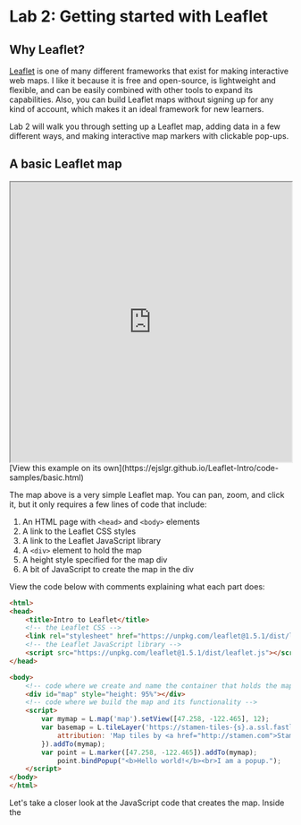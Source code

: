 # Lab 2: Getting started with Leaflet

## Why Leaflet?

[Leaflet](https://leafletjs.com/) is one of many different frameworks that exist for making interactive web maps. I like it because it is free and open-source, is lightweight and flexible, and can be easily combined with other tools to expand its capabilities. Also, you can build Leaflet maps without signing up for any kind of account, which makes it an ideal framework for new learners.

Lab 2 will walk you through setting up a Leaflet map, adding data in a few different ways, and making interactive map markers with clickable pop-ups. 

## A basic Leaflet map

<iframe src="https://ejslgr.github.io/Leaflet-Intro/code-samples/basic.html" style="width:100%; height:500px;"></iframe> [View this example on its own](https://ejslgr.github.io/Leaflet-Intro/code-samples/basic.html)

The map above is a very simple Leaflet map. You can pan, zoom, and click it, but it only requires a few lines of code that include:

1. An HTML page with `<head>` and `<body>` elements
2. A link to the Leaflet CSS styles
3. A link to the Leaflet JavaScript library
4. A `<div>` element to hold the map
5. A height style specified for the map div
6. A bit of JavaScript to create the map in the div

View the code below with comments explaining what each part does:

```html
<html>
<head>
	<title>Intro to Leaflet</title>
 	<!-- the Leaflet CSS -->
	<link rel="stylesheet" href="https://unpkg.com/leaflet@1.5.1/dist/leaflet.css"/>
	<!-- the Leaflet JavaScript library -->
	<script src="https://unpkg.com/leaflet@1.5.1/dist/leaflet.js"></script>
</head>

<body>
  	<!-- code where we create and name the container that holds the map -->
	<div id="map" style="height: 95%"></div>
  	<!-- code where we build the map and its functionality -->
	<script>
		var mymap = L.map('map').setView([47.258, -122.465], 12);
		var basemap = L.tileLayer('https://stamen-tiles-{s}.a.ssl.fastly.net/terrain/{z}/{x}/{y}{r}.png', {
			attribution: 'Map tiles by <a href="http://stamen.com">Stamen Design</a>, <a href="http://creativecommons.org/licenses/by/3.0">CC BY 3.0</a> &mdash; Map data &copy; <a href="https://www.openstreetmap.org/copyright">OpenStreetMap</a> contributors',
		}).addTo(mymap);
		var point = L.marker([47.258, -122.465]).addTo(mymap);
			point.bindPopup("<b>Hello world!</b><br>I am a popup.");
  	</script>
</body>
</html>
```

Let's take a closer look at the JavaScript code that creates the map. Inside the <script> tags, we have code that:

1. Creates the map variable (named "`mymap`")
2. Uses `L.map()` to initialize the map object, passing it the ID of the div where we want the map to go
3. Uses the `setView()` method to center the map on Tacoma (latitude 47.258 and longitude -122.465) and set the zoom level to 12
4. Uses `L.tileLayer()` to create the base layer of map tiles, specifying a URL template for the tile images. In this case, we're using tiles map designed by a company called Stamen, but we could use tiles from [many different sources](http://leaflet-extras.github.io/leaflet-providers/preview/), including Open Street Map, ESRI, or Carto. {z}/{x}/{y} is a template that Leaflet uses to find tiles at the correct zoom, x, and y coordinates. The code inside the `attribution` option sets the attribution text that appears in the bottom right corner of the map.
5. Uses the `addTo()` method to add the base tile layer to the map
6. Uses `L.marker()`to create a point marker at lat/long 42.258, -122.465 and `addTo()` to add the point marker to the map
7. Uses `.bindPopup` to create a popup that appears when the point marker is clicked. We use HTML `("<b>Hello world!</b><br>I am a popup.")` to provide the content of the popup.

## Try it yourself

To complete the rest of Lab 2, copy the code from this [starter file](https://github.com/ejslgr/Leaflet-Intro/blob/master/code-samples/earthquakes-starter.html), paste it into a new HTML document in Atom, and follow along to make the changes yourself. Keep your files organized: create a new folder for your Lab 2 files and save this file with the name `index.html`.

You'll note that the starter file is very similar to the basic Leaflet map we looked at above, except that we've removed the marker and changed the center and zoom level. Next, we'll add some data.

## Working with GeoJSON data

Adding data with the `L.marker()` method is simple, but it can be somewhat inconvenient. If we were mapping hundreds of points, we would have to manually type in the lat/long pairs for every point into our code. No thank you! Can't we just add a Shapefile?

Shapefiles, as you no doubt know, are the default vector data format when working with ArcGIS. With web mapping, however, the standard data format is GeoJSON. Like other formats for geospatial data, GeoJSON stores information about geographic features and their non-spatial attributes (e.g. a line indicating a street and the name of the street). It is based on JavaScript Object Notation, which means it will be more familiar to web developers than GIS professionals, but it's fairly easy to work with and understand.

Instead of storing data in tables, GeoJSON stores data in "key: value pairs." These are both machine readable and human readable. Here's an example:

```javascript
{ "type": "FeatureCollection",
  "features": [
    { "type": "Feature",
      "geometry": {"type": "Point", "coordinates": [102.0, 0.5]},
      "properties": {"name": "Example Point"}
      },
      
    { "type": "Feature",
      "geometry": {
        "type": "LineString",
        "coordinates": [
          [102.0, 0.0], [103.0, 1.0], [104.0, 0.0], [105.0, 1.0]
          ]},
      "properties": {
        "name": "example line",
        "number of vertices": 4
        }
      },
      
    { "type": "Feature",
       "geometry": {
         "type": "Polygon",
         "coordinates": [
           [ [100.0, 0.0], [101.0, 0.0], [101.0, 1.0],
             [100.0, 1.0], [100.0, 0.0] ]
           ]},
       "properties": {
         "name": "example polygon",
         "number of vertices": 5}
         }
    ]
  }
```

In this file, we have a collection of features. Each feature has a geometry and properties. The geometry describes the geographic feature. For instance, the first feature is a point located at lat: 0.5 and lon: 102.0. The properties are the non-spatial attributes. In this case, each feature has a name, and the line and polygon features also have a property that lists of the number of vertices in the shape.

If you want to know more about GeoJSON, a good place to start is its [Wikipedia page](https://en.wikipedia.org/wiki/GeoJSON). Note that many open data portals make data available to download in the GeoJSON format, but it's also possible to convert data in other formats (like Shapefiles, CSVs, KMLs, etc.) into GeoJSON with various tools. We'll cover data conversions in a future lab. 

## Adding GeoJSON data to our Leaflet map

To our map, we're going to add two different data layers using two different methods: 

1. a live GeoJSON feed of all the earthquakes (as point data) that occurred in the past day. USGS maintains numerous earthquake feeds, and you can see a summary of the information it makes available about these quakes here: [https://earthquake.usgs.gov/earthquakes/feed/v1.0/geojson.php](https://earthquake.usgs.gov/earthquakes/feed/v1.0/geojson.php). 
2. a static GeoJSON of global active faults (as line data). This data set is maintained by the Global Earthquake Model Foundation, and you can find it here: [https://github.com/cossatot/gem-global-active-faults](https://github.com/cossatot/gem-global-active-faults)

### Adding live data with jQuery

First, let's add the earthquake data. The earthquake data is a live feed, updated every minute, and thus we cannot download the data or we would lose its real-time usefulness. Instead, we will include it in our map by pointing to the URL of the feed. To add data in this way, we'll use something called jQuery to load the data from the feed into the map. 

USGS publishes numerous earthquake feeds. The feed we will choose for this visualization is all earthquakes of every magnitude that occurred in the last 24 hours: [https://earthquake.usgs.gov/earthquakes/feed/v1.0/summary/all_day.geojson](https://earthquake.usgs.gov/earthquakes/feed/v1.0/summary/all_day.geojson). If you click on this link, you'll recognize that what you're looking at is a GeoJSON file: a collection of features that have a specified geometry and numerous properties or non-spatial attributes.

In Atom, follow the steps below to add the lines of code as indicated, then view your changes in a web browser:

1. In the `head` of the HTML file, after the line of code where you add the leaflet.js script, insert the following:

```html
<script src="https://cdnjs.cloudflare.com/ajax/libs/jquery/3.5.1/jquery.min.js"></script>
```

This is a link to the jQuery library. jQuery is a common JavaScript library that makes it easy to make changes to a web page. In this case, we'll use it to load our GeoJSON file.

2. In the `body` of the HTML file, after the code where you initialize the map but before the `</script>` tag closes, add the following:

```javascript
// load earthquake GeoJSON from an external file and add it to the map as a layer
$.getJSON("https://earthquake.usgs.gov/earthquakes/feed/v1.0/summary/all_day.geojson",function(data){
    L.geoJson(data).addTo(mymap);
});
```

`$.getJSON` loads the file located at the URL that is specified. Then, `L.geoJson()` creates a vector layer from the GeoJSON and adds it to the map with `.addTo()`.

3. Save your work and open it in your web browser and it should look like this:

<iframe src="https://ejslgr.github.io/Leaflet-Intro/code-samples/earthquakes-ex1.html" style="width:100%; height:500px;"></iframe> [View this example on its own](https://ejslgr.github.io/Leaflet-Intro/code-samples/earthquakes-ex1.html)

### Adding static data

To add static data to our map, we could use the exact same process as we used with the live data: that is, we could use jQuery to load the data from a URL or a relative path name. However, when we're using static data, we can download the data and edit it, which gives us the ability--if we prefer--to use another method that does not use jQuery. I am teaching you both methods here so that when you make maps on your own later in the quarter, you can chose which method you prefer. But remember, you only get to choose when you're using static data that you can download and edit directly. Otherwise: use jQuery. Use these steps: 

1. Download the GeoJSON of the fault lines: 

   * From the Canvas assignment page, download the faultLines.geojson file and save it in your Lab 2 directory. I suggest saving it in a folder called 'data' that you put in the same folder that holds your Lab 2 index.html file. 
   * Note: I downloaded this file from [this location](https://github.com/cossatot/gem-global-active-faults), but I edited it to simplify the shape geometry and shrink it in size so that it is easier to work with. All credit for this data goes to the GEM Foundation, who makes the data available under a CC-SA 4.0 license.

2. Edit the file to change it from a GeoJSON file to a JavaScript file:

   * Add the following to the very beginning of the file: 

     ``` var faults = ```

     This creates a variable named 'faults' and sets the value of that variable equal to the GeoJSON data you just downloaded. 

   * File > Save As... and save as faults.js, making sure to put it in a location you can find again (such as the same 'data' folder where you saved your original GeoJSON file). It's very important to get that file type right--make sure it is a .js file, not a .geojson file. 

3. In the `<body>` of your `index.html` file, under the line of code where you create your map div (read the HTML comments if you need help finding this), add the following:

   ```html
   <!-- link that loads the fault line data from an external file -->
   <script type="text/javascript" src="data/faults.js"></script>
   ```

   *Note that if your `faults.js` file is not enclosed in a folder named `data`, you will have to edit that `src` file path. 

   This will load the data from the GeoJSON, much like `$.getJSON("https://earthquake.usgs.gov/earthquakes/feed/v1.0/summary/all_day.geojson"` did in the method above, but without us having to use jQuery. Next, we take that data and create a layer from it. 

4. In the JavaScript area of your code, after the section of code where you add the earthquake data as a layer, add the following: 

   ```javascript
   // add the fault line data to the map as a layer
   L.geoJson(faults).addTo(mymap);
   ```

   Here, `faults` is the name of the variable we created in the `faults.js` file to hold all of the fault line GeoJSON data. We use the `L.geoJson()` method to create a layer from that data, then use the `.addTo()` method to add the layer to the map. 

5. Save your work, and refresh it in your web browser. It should look like this: 

   <iframe src="https://ejslgr.github.io/Leaflet-Intro/code-samples/earthquakes-ex6.html" style="width:100%; height:500px;"></iframe> [View this example on its own](https://ejslgr.github.io/Leaflet-Intro/code-samples/earthquakes-ex6.html)

## Adding interactivity: clickable earthquake markers

If we hover over the markers, we should see the cursor change from the panning hand to the pointing finger, suggesting that we can click on the markers. However, clicking doesn't seem to do anything. Let's change that and make it so that when we click the markers, we get a pop-up window that tells us the location and magnitude of the earthquake and get a link we can click for more information. Thankfully each of these things (location, magnitude, and further info link) are available as properties in the earthquake GeoJSON.

Change the code that creates the GeoJSON layer as follows, adding the `pointToLayer` option to the `L.geoJson()` method before we add the layer to the map:

```javascript
$.getJSON("https://earthquake.usgs.gov/earthquakes/feed/v1.0/summary/all_day.geojson",function(data){
    L.geoJson(data, {
        pointToLayer: function(feature, latlng){
            var marker = L.marker(latlng);
            marker.bindPopup("hello!");
            return marker;
        }
    }).addTo(mymap);
});
```

`pointToLayer` is an option built into the `L.geoJson()` method that Leaflet uses to determine how to convert a point feature into a map layer. `pointToLayer` always accepts two arguments, the GeoJSON `feature` and `latlng`, which indicates the location of the feature. We then return the features as some kind of Leaflet layer, in this case, a marker layer, specified by `L.marker()`. Each marker appears at the given feature's specified lat,lng location.

Now, when we click on each earthquake marker, we should get a pop-up that reads "hello!" Save and try it out to make sure your code works as expected. 

Next, let's make the pop-up text a little more helpful. Change the `marker.bindPopup` line of code as follows:

```javascript
marker.bindPopup("Location: " + feature.properties.place + "<br>Magnitude: " + feature.properties.mag + "<br><a href =" + feature.properties.url + "target = '_blank'>More info</a>");
```

This code uses HTML to set the content of the marker pop-up. It selects information from GeoJSON using the `feature.properties. ` notation to display the 'place,' 'mag,' and 'url' properties for the selected feature. We can reference what these properties are in the [GeoJSON metadata](https://earthquake.usgs.gov/earthquakes/feed/v1.0/geojson.php). Save and test again. 

## Removing indications of interactivity where it's not there

Hover over one of the fault lines and notice that the panning hand icon switches to a pointer icon. This suggests that the fault lines are also clickable; however, when we click on them, nothing happens. This is expected, since we only made the markers interactive in the prior step. 

To avoid confusing your map user, it's important to remove any indications of interactivity where the map does not actually enable interaction. This is actually quite easy. When we create a layer in Leaflet using the L.geoJson method, we can specify *options* for that layer. These options might be things like styling to change the color of the layer, or the function we used to add pop-ups to the earthquake points. Another option turns of interactivity for the layer so that that pointer finger doesn't appear when the user hovers over a feature in the layer. 

To achieve this, change the section of the code that adds the fault line data to the map as a layer so that reads as follows: 

```javascript
		L.geoJson(faults, {
			interactive: false
		}).addTo(mymap);
```

Options go inside the curly brackets { } that we added here. 'Interactive' is the specific option we have set in this case, and it can take boolean values, meaning that it can be set to either 'true' or 'false.' The default value for the interactive option is true, so we've manually set it to false in order to disable the hover-over pointer. You can read more about this in the [Leaflet documentation](https://leafletjs.com/reference.html#interactive-layer), and in future labs, you'll get more practice reading and using documentation. 

## Adding a title and explanatory text

Finally, let's practice good cartography and add some vital map elements. We'll add the title and explanatory text outside of the map and in the web page itself. At the very top of the `<body>` of your html document, above the code where you create the div that holds the map, add the following line of code:

```html
<h1>Earthquakes that have occurred in the past 24 hours</h1>
```

When you save and preview the changes, you might now have to scroll down a bit to see both the header and the full map. Let's shrink the size of the map div so that this isn't the case. Change the `"height"` attribute of the map div to 80vh instead of 9vh (recall that vh stands for "view height" and is basically another way to write %):

```html
	<div id="map" style="height: 80vh"></div>
```

Sans-serif fonts are generally easier to read on digital screens than serified fonts, but our text defaults to the serified font Times New Roman. Let's change that with some CSS styling. In the `<head>` of the HTML document, beneath the lines of code where we add the Leaflet and JQuery links, add the following:

```html
	<!--CSS styles-->
	<style>
        body {
            font-family: sans-serif;
        }
	</style>
```

Next, let's add some explanatory text. In the `<body>` of the HTML document, below the code that creates the map div but above the opening `<script>` tag, add the following:

```html
<p>This map depicts all earthquakes that have occurred in the past 24 hours. Data comes from the <a href="https://earthquake.usgs.gov/earthquakes/feed/v1.0/geojson.php">USGS Live Earthquake Feed</a> and is updated every minute. Additionally, the map shows active faults using data from the <a href = "https://github.com/cossatot/gem-global-active-faults">GEM Foundation's Global Active Faults Database</a>. Click on an earthquake to find out more information about the event.</p>
<p>The Pacific Northwest lies along the Cascadia fault. Tectonic activity along this fault could cause a catastrophic earthquake that would produce major damage throughout our region. Learn about how researchers at the University of Washington are modelling earthquake risk and preparing for disaster response at the <a href="https://hazards.uw.edu/geology/m9/">M9 Project</a>.</p>
```

The `<p>` tag is an HTML element that we use to enclose paragraphs. The `<a>` tag (a for 'anchor') allows us to link to other URLs, which we use here to link to our data source and an external website where users can learn more about earthquake preparedness research in the PNW.

Having text span the entire width of the browser window makes for very short, wide paragraphs. Let's limit the width and center the main content on our page with a little extra CSS styling. Back in the `<head>` inside the `<style>` tags, update the CSS as follows:

```css
body {
	font-family: sans-serif;
	max-width: 900px;
	margin: auto;
}
```

Now, our map and the explanatory text will not exceed a width of 900px, no matter how wide the browser screen is. `margin: auto;` also centers the content by automatically adding margins of equal width on either side of the main body content. We could do a whole lot more with CSS to make our page appear more polished and professional, but this is enough for now. Feel free to take this further with more CSS styling if you wish!

Ordinarily, we might want to add a legend to a thematic map of this sort. However, adding a legend with HTML and JavaScript code is a somewhat complicated task, so we'll save that for next week. Plus, the clickable pop-ups fulfill some of the explanatory function that a legend might otherwise provide, and the map's interactivity lets us to get away with breaking some of the rules of more conventional cartography. This isn't always the case with interactive maps, but this one is simple enough that it works here. 

## Self-check comprehension questions

You do not need to answer these questions in your lab submission, but I've included them here so that you can test your comprehension of the concepts and skills presented here. I try to include these with most labs and expect you to complete them. If you can't figure out the answers or have any questions about them, please ask in class, as these are fundamental things you need to understand in order to become a good web mapper. 

1. Look at [the raw GeoJSON](https://raw.githubusercontent.com/cossatot/gem-global-active-faults/master/geojson/gem_active_faults.geojson) for the fault lines data. What attribute properties are included for each feature? If you were to include a pop-up for the fault lines layer, which of these properties would make the most sense to use as a label for each feature? 

   * hint: try installing and using the [JSON viewer extension](https://chrome.google.com/webstore/detail/json-viewer/gbmdgpbipfallnflgajpaliibnhdgobh?hl=en-US) in the Chrome browser if you are having a hard time reading the file in your web browser: 

2. Examine [the documentation for the pop-up object](https://leafletjs.com/reference.html#popup) in Leaflet, specifically at the 'Options' list (it's OK if this looks intimidating or hard to read right now! You'll get more comfortable with it as we go along). What would happen in terms of map interactivity if you set the 'keepInView' option to 'true' instead of its default value of 'false'? 

3. In this lab, we added CSS styling with which of the following methods? 

   a) in-line styles

   b) an embedded style sheet

   c) an external style sheet

## Submission

Upload your files to a GitHub repository as we went over in class, and enable Pages for the repository. Submit just the URL for your GitHub Pages site in the assignment dropbox on Canvas. The URL for this will look something like: username.github.io/repository_name.
